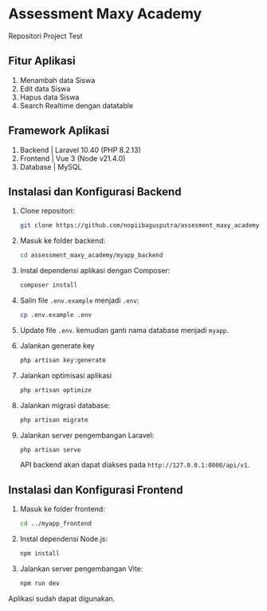 # Assessment Maxy Academy

Repositori Project Test

## Fitur Aplikasi

1. Menambah data Siswa
2. Edit data Siswa
3. Hapus data Siswa
4. Search Realtime dengan datatable

## Framework Aplikasi

1. Backend | Laravel 10.40 (PHP 8.2.13)
2. Frontend | Vue 3 (Node v21.4.0)
3. Database | MySQL

## Instalasi dan Konfigurasi Backend

1. Clone repositori:

   ```bash
   git clone https://github.com/nopiibagusputra/assesment_maxy_academy.git
   ```

2. Masuk ke folder backend:

   ```bash
   cd assessment_maxy_academy/myapp_backend
   ```

3. Instal dependensi aplikasi dengan Composer:

   ```bash
   composer install
   ```

4. Salin file `.env.example` menjadi `.env`:

   ```bash
   cp .env.example .env
   ```

5. Update file `.env`. kemudian ganti nama database menjadi `myapp`.

6. Jalankan generate key

   ```bash
   php artisan key:generate
   ```

7. Jalankan optimisasi aplikasi

   ```bash
   php artisan optimize
   ```

8. Jalankan migrasi database:

   ```bash
   php artisan migrate
   ```

9. Jalankan server pengembangan Laravel:

   ```bash
   php artisan serve
   ```

   API backend akan dapat diakses pada `http://127.0.0.1:8000/api/v1`.

## Instalasi dan Konfigurasi Frontend

1. Masuk ke folder frontend:

   ```bash
   cd ../myapp_frontend
   ```

2. Instal dependensi Node.js:

   ```bash
   npm install
   ```

3. Jalankan server pengembangan Vite:

   ```bash
   npm run dev
   ```

Aplikasi sudah dapat digunakan.

##
